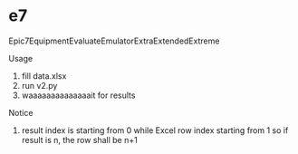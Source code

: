 # e7
Epic7EquipmentEvaluateEmulatorExtraExtendedExtreme

Usage
  1. fill data.xlsx
  2. run v2.py
  3. waaaaaaaaaaaaaait for results

Notice
  1. result index is starting from 0 while Excel row index starting from 1
     so if result is n, the row shall be n+1

